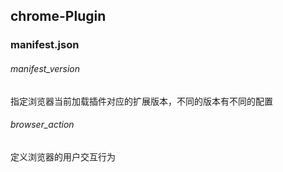 ## chrome-Plugin

### manifest.json

###### manifest_version
指定浏览器当前加载插件对应的扩展版本，不同的版本有不同的配置

###### browser_action
定义浏览器的用户交互行为